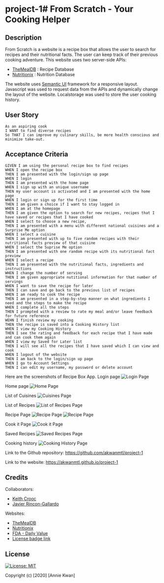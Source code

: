 # project-1# From Scratch - Your Cooking Helper

## Description
From Scratch is a website is a recipe box that allows the user to search for recipes and their nutritional facts. The user can keep track of their previous cooking adventure. This website uses two server-side APIs:
* [TheMealDB](https://www.themealdb.com/api.php) : Recipe Database 
* [Nutritionix](https://www.nutritionix.com/business/api) : Nutrition Database

The website uses [Semantic UI](https://semantic-ui.com/) framework for a responsive layout. Javascript was used to request data from the APIs and dynamically change the layout of the website. Localstorage was used to store the user cooking history.

## User Story
```
As an aspiring cook 
I WANT to find diverse recipes
So THAT I can improve my culinary skills, be more health conscious and minimize take-out.
```

## Acceptance Criteria
```
GIVEN I am using the personal recipe box to find recipes
WHEN I open the recipe box
THEN I am presented with the login/sign up page
WHEN I login 
THEN I am presented with the home page
WHEN I sign up with an unique username
THEN my user account is activated and I am presented with the home page
WHEN I login or sign up for the first time
THEN I am given a choice if I want to stay logged in
WHEN I am at the homepage
THEN I am given the option to search for new recipes, recipes that I have saved or recipes that I have cooked
WHEN I select to choose a new recipe,
THEN I am presented with a menu with different national cuisines and a Surprise Me option
WHEN I select a cuisine
THEN I am presented with up to five random recipes with their nutritional facts preview of that cuisine 
WHEN I select the Suprise Me option
THEN I am presented with one random recipe with its nutritional fact preview
WHEN I select a recipe
THEN I am presented with the nutritional facts, ingredients and instructions
WHEN I change the number of serving
THEN I am given appropriate nutitional information for that number of servings
WHEN I want to save the recipe for later
THEN I can save and go back to the previous list of recipes
WHEN I am ready to cook the recipe
THEN I am presented in a step-by-step manner on what ingredients I need and the steps to make the recipe
WHEN I complete all the steps
THEN I prompted with a review to rate my meal and/or leave feedback for future reference
WEHN I finish review my cooking
THEN the recipe is saved into a Cooking History list
WHEN I view my Cooking History
THEN I see the rating and feedback for each recipe that I have made and can cook them again
WHEN I view my Saved for Later list
THEN I will see all the recipes that I have saved which I can view and cook
WHEN I logout of the website
THEN I am back to the login/sign up page
WHEN I go to Account Settings
THEN I can edit my username, my password or delete account
```

Here are the screenshots of Recipe Box App.
Login page
![Login Page](./assets/images/login.png) 

Home page
![Home Page](./assets/images/home.png) 

List of Cuisines
![Cuisines Page](./assets/images/menu.png) 

List of Recipes
![List of Recipes Page](./assets/images/pickrecipe.PNG) 

Recipe Page
![Recipe Page](./assets/images/recipe1.PNG) 
![Recipe Page](./assets/images/recipe2.PNG)

Cook it Page
![Cook it Page](./assets/images/cookit.png) 

Saved Recipes
![Saved Recipes Page](./assets/images/saved.png) 

Cooking history
![Cooking History Page](./assets/images/cookinghistory.png) 


Link to the Github repository: https://github.com/akwanmtl/project-1  

Link to the website: https://akwanmtl.github.io/project-1

## Credits

Collaborators:
* [Keith Crooc](https://github.com/keithyyy)
* [Javier Rincon-Gallardo](https://github.com/jrincongr)

Websites:
* [TheMealDB](https://www.themealdb.com/api.php) 
* [Nutritionix](https://www.nutritionix.com/business/api)
* [FDA - Daily Value](https://www.fda.gov/media/135301/download)
* [License badge link](https://gist.github.com/lukas-h/2a5d00690736b4c3a7ba)

## License

[![License: MIT](https://img.shields.io/badge/License-MIT-yellow.svg)](https://opensource.org/licenses/MIT)

Copyright (c) [2020] [Annie Kwan]
